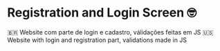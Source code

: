 #  Registration and Login Screen 🤓
 🇧🇷 Website com parte de login e cadastro, válidações feitas em JS
 🇺🇸 Website with login and registration part, validations made in JS
